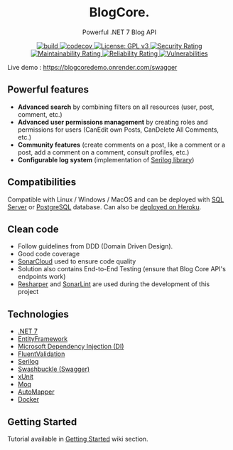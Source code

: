 <p align="center">
<h1 align="center">BlogCore.</h1>
<p align="center">Powerful .NET 7 Blog API</p>

<p align="center">
  <a href="https://github.com/VianneyDoleans/BlogCore/actions/workflows/dotnet.yml">
   <img src="https://github.com/VianneyDoleans/BlogCore/actions/workflows/dotnet.yml/badge.svg?branch=master" alt="build">
  </a>
    <a href="https://codecov.io/gh/VianneyDoleans/BlogCore">
   <img src="https://codecov.io/gh/VianneyDoleans/BlogCore/branch/master/graph/badge.svg" alt="codecov">
  </a>
    <a href="https://github.com/VianneyDoleans/BlogCore/blob/master/LICENSE">
   <img src="https://img.shields.io/badge/License-GPLv3-blue.svg" alt="License: GPL v3">
  </a>
    <a href="https://sonarcloud.io/summary/overall?id=VianneyDoleans_BlogCore">
   <img src="https://sonarcloud.io/api/project_badges/measure?project=VianneyDoleans_BlogCore&metric=security_rating" alt="Security Rating">
  </a>
    <a href="https://sonarcloud.io/summary/overall?id=VianneyDoleans_BlogCore">
   <img src="https://sonarcloud.io/api/project_badges/measure?project=VianneyDoleans_BlogCore&metric=sqale_rating" alt="Maintainability Rating">
  </a>
    <a href="https://sonarcloud.io/summary/overall?id=VianneyDoleans_BlogCore">
   <img src="https://sonarcloud.io/api/project_badges/measure?project=VianneyDoleans_BlogCore&metric=reliability_rating" alt="Reliability Rating">
  </a>  
    <a href="https://sonarcloud.io/summary/overall?id=VianneyDoleans_BlogCore">
   <img src="https://sonarcloud.io/api/project_badges/measure?project=VianneyDoleans_BlogCore&metric=vulnerabilities" alt="Vulnerabilities">
  </a>
</p>

Live demo : https://blogcoredemo.onrender.com/swagger

## Powerful features

 - **Advanced search** by combining filters on all resources (user, post, comment, etc.)
 - **Advanced user permissions management** by creating roles and permissions for users (CanEdit own Posts, CanDelete All Comments, etc.)
 - **Community features** (create comments on a post, like a comment or a post, add a comment on a comment, consult profiles, etc.)
 - **Configurable log system** (implementation of [Serilog library](https://serilog.net/))

## Compatibilities

Compatible with Linux / Windows / MacOS and can be deployed with [SQL Server](https://www.microsoft.com/en-us/sql-server/sql-server-downloads) or [PostgreSQL](https://www.postgresql.org/) database. Can also be [deployed on Heroku](https://github.com/VianneyDoleans/BlogCore/wiki/HostingOnHeroku).

## Clean code

 - Follow guidelines from DDD (Domain Driven Design).
 - Good code coverage
 - [SonarCloud](https://sonarcloud.io/summary/overall?id=VianneyDoleans_BlogCore) used to ensure code quality
 - Solution also contains End-to-End Testing (ensure that Blog Core API's endpoints work)
 - [Resharper](https://www.jetbrains.com/fr-fr/resharper/) and [SonarLint](https://www.sonarsource.com/products/sonarlint/) are used during the development of this project

## Technologies

 - [.NET 7](https://learn.microsoft.com/en-us/dotnet/core/whats-new/dotnet-7)
 - [EntityFramework](https://learn.microsoft.com/en-us/ef/)
 - [Microsoft Dependency Injection (DI)](https://learn.microsoft.com/en-us/dotnet/core/extensions/dependency-injection)
 - [FluentValidation](https://github.com/FluentValidation/FluentValidation)
 - [Serilog](https://serilog.net/)
 - [Swashbuckle (Swagger)](https://learn.microsoft.com/en-us/aspnet/core/tutorials/getting-started-with-swashbuckle?view=aspnetcore-7.0&tabs=visual-studio)
 - [xUnit](https://xunit.net/)
 - [Moq](https://github.com/moq/moq4)
 - [AutoMapper](https://automapper.org/)
 - [Docker](https://www.docker.com/)


## Getting Started

Tutorial available in [Getting Started](https://github.com/VianneyDoleans/BlogCore/wiki/GettingStarted) wiki section.
